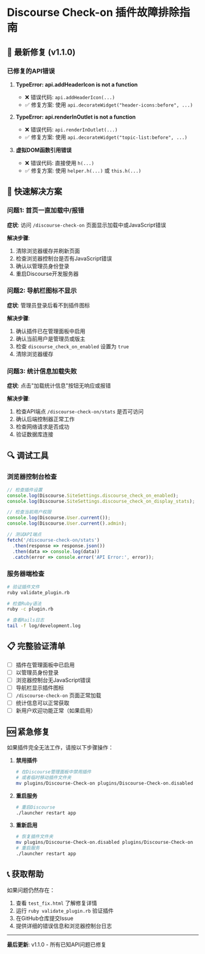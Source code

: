 # Discourse Check-on 插件故障排除指南

## 🔧 最新修复 (v1.1.0)

### 已修复的API错误

1. **TypeError: api.addHeaderIcon is not a function**
   - ❌ 错误代码: `api.addHeaderIcon(...)`
   - ✅ 修复方案: 使用 `api.decorateWidget("header-icons:before", ...)`

2. **TypeError: api.renderInOutlet is not a function**
   - ❌ 错误代码: `api.renderInOutlet(...)`
   - ✅ 修复方案: 使用 `api.decorateWidget("topic-list:before", ...)`

3. **虚拟DOM函数引用错误**
   - ❌ 错误代码: 直接使用 `h(...)`
   - ✅ 修复方案: 使用 `helper.h(...)` 或 `this.h(...)`

## 🚀 快速解决方案

### 问题1: 首页一直加载中/报错

**症状**: 访问 `/discourse-check-on` 页面显示加载中或JavaScript错误

**解决步骤**:
1. 清除浏览器缓存并刷新页面
2. 检查浏览器控制台是否有JavaScript错误
3. 确认以管理员身份登录
4. 重启Discourse开发服务器

### 问题2: 导航栏图标不显示

**症状**: 管理员登录后看不到插件图标

**解决步骤**:
1. 确认插件已在管理面板中启用
2. 确认当前用户是管理员或版主
3. 检查 `discourse_check_on_enabled` 设置为 `true`
4. 清除浏览器缓存

### 问题3: 统计信息加载失败

**症状**: 点击"加载统计信息"按钮无响应或报错

**解决步骤**:
1. 检查API端点 `/discourse-check-on/stats` 是否可访问
2. 确认后端控制器正常工作
3. 检查网络请求是否成功
4. 验证数据库连接

## 🔍 调试工具

### 浏览器控制台检查
```javascript
// 检查插件设置
console.log(Discourse.SiteSettings.discourse_check_on_enabled);
console.log(Discourse.SiteSettings.discourse_check_on_display_stats);

// 检查当前用户权限
console.log(Discourse.User.current());
console.log(Discourse.User.current().admin);

// 测试API端点
fetch('/discourse-check-on/stats')
  .then(response => response.json())
  .then(data => console.log(data))
  .catch(error => console.error('API Error:', error));
```

### 服务器端检查
```bash
# 验证插件文件
ruby validate_plugin.rb

# 检查Ruby语法
ruby -c plugin.rb

# 查看Rails日志
tail -f log/development.log
```

## 📋 完整验证清单

- [ ] 插件在管理面板中已启用
- [ ] 以管理员身份登录
- [ ] 浏览器控制台无JavaScript错误
- [ ] 导航栏显示插件图标
- [ ] `/discourse-check-on` 页面正常加载
- [ ] 统计信息可以正常获取
- [ ] 新用户欢迎功能正常（如果启用）

## 🆘 紧急修复

如果插件完全无法工作，请按以下步骤操作：

1. **禁用插件**
   ```bash
   # 在Discourse管理面板中禁用插件
   # 或者临时移动插件文件夹
   mv plugins/Discourse-Check-on plugins/Discourse-Check-on.disabled
   ```

2. **重启服务**
   ```bash
   # 重启Discourse
   ./launcher restart app
   ```

3. **重新启用**
   ```bash
   # 恢复插件文件夹
   mv plugins/Discourse-Check-on.disabled plugins/Discourse-Check-on
   # 重启服务
   ./launcher restart app
   ```

## 📞 获取帮助

如果问题仍然存在：

1. 查看 `test_fix.html` 了解修复详情
2. 运行 `ruby validate_plugin.rb` 验证插件
3. 在GitHub仓库提交Issue
4. 提供详细的错误信息和浏览器控制台日志

---

**最后更新**: v1.1.0 - 所有已知API问题已修复
